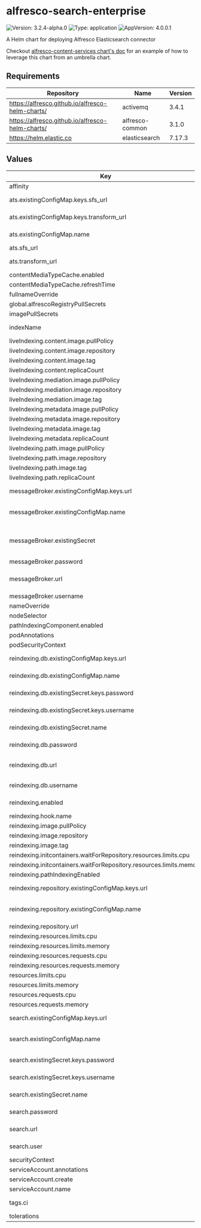 # alfresco-search-enterprise

![Version: 3.2.4-alpha.0](https://img.shields.io/badge/Version-3.2.4--alpha.0-informational?style=flat-square) ![Type: application](https://img.shields.io/badge/Type-application-informational?style=flat-square) ![AppVersion: 4.0.0.1](https://img.shields.io/badge/AppVersion-4.0.0.1-informational?style=flat-square)

A Helm chart for deploying Alfresco Elasticsearch connector

Checkout [alfresco-content-services chart's doc](https://github.com/Alfresco/acs-deployment/blob/master/docs/helm/README.md) for an example of how to leverage this chart from an umbrella chart.

## Requirements

| Repository | Name | Version |
|------------|------|---------|
| https://alfresco.github.io/alfresco-helm-charts/ | activemq | 3.4.1 |
| https://alfresco.github.io/alfresco-helm-charts/ | alfresco-common | 3.1.0 |
| https://helm.elastic.co | elasticsearch | 7.17.3 |

## Values

| Key | Type | Default | Description |
|-----|------|---------|-------------|
| affinity | object | `{}` |  |
| ats.existingConfigMap.keys.sfs_url | string | `"SFS_URL"` | Key within the configmap holding the URL of the alfresco shared filestore |
| ats.existingConfigMap.keys.transform_url | string | `"ATS_URL"` | Key within the configmap holding the URL of the alfresco transform |
| ats.existingConfigMap.name | string | `nil` | Alternatively, provide ATS details via an existing configmap |
| ats.sfs_url | string | `nil` | URL of the alfresco shared filestore |
| ats.transform_url | string | `nil` | URL of the alfresco transform (trouter or tengine-aio) |
| contentMediaTypeCache.enabled | bool | `true` |  |
| contentMediaTypeCache.refreshTime | string | `"0 0 * * * *"` |  |
| fullnameOverride | string | `""` |  |
| global.alfrescoRegistryPullSecrets | string | `"quay-registry-secret"` |  |
| imagePullSecrets | list | `[]` |  |
| indexName | string | `"alfresco"` | Name of the existing search index, usually created by repo |
| liveIndexing.content.image.pullPolicy | string | `"IfNotPresent"` |  |
| liveIndexing.content.image.repository | string | `"quay.io/alfresco/alfresco-elasticsearch-live-indexing-content"` |  |
| liveIndexing.content.image.tag | string | `"4.0.0.1"` |  |
| liveIndexing.content.replicaCount | int | `1` |  |
| liveIndexing.mediation.image.pullPolicy | string | `"IfNotPresent"` |  |
| liveIndexing.mediation.image.repository | string | `"quay.io/alfresco/alfresco-elasticsearch-live-indexing-mediation"` |  |
| liveIndexing.mediation.image.tag | string | `"4.0.0.1"` |  |
| liveIndexing.metadata.image.pullPolicy | string | `"IfNotPresent"` |  |
| liveIndexing.metadata.image.repository | string | `"quay.io/alfresco/alfresco-elasticsearch-live-indexing-metadata"` |  |
| liveIndexing.metadata.image.tag | string | `"4.0.0.1"` |  |
| liveIndexing.metadata.replicaCount | int | `1` |  |
| liveIndexing.path.image.pullPolicy | string | `"IfNotPresent"` |  |
| liveIndexing.path.image.repository | string | `"quay.io/alfresco/alfresco-elasticsearch-live-indexing-path"` |  |
| liveIndexing.path.image.tag | string | `"4.0.0.1"` |  |
| liveIndexing.path.replicaCount | int | `1` |  |
| messageBroker.existingConfigMap.keys.url | string | `"BROKER_URL"` | Key within the configmap holding the URL of the message broker |
| messageBroker.existingConfigMap.name | string | `nil` | Alternatively, provide message broker connection details via an existing configmap |
| messageBroker.existingSecret | object | `{"keys":{"password":"BROKER_PASSWORD","username":"BROKER_USERNAME"},"name":null}` | Provide connection details alternatively via an existing secret that contains BROKER_URL, BROKER_USERNAME and BROKER_PASSWORD keys |
| messageBroker.password | string | `nil` | Broker password |
| messageBroker.url | string | `nil` | Broker URL formatted as per: https://activemq.apache.org/failover-transport-reference |
| messageBroker.username | string | `nil` | Broker username |
| nameOverride | string | `""` |  |
| nodeSelector | object | `{}` |  |
| pathIndexingComponent.enabled | bool | `true` |  |
| podAnnotations | object | `{}` |  |
| podSecurityContext | object | `{}` |  |
| reindexing.db.existingConfigMap.keys.url | string | `"DATABASE_URL"` | Key within the configmap holding the full JDBC url to connect to database service |
| reindexing.db.existingConfigMap.name | string | `nil` | Alternatively, provide database connection details via an existing configmap |
| reindexing.db.existingSecret.keys.password | string | `"DATABASE_PASSWORD"` | Key within the secret holding the database password |
| reindexing.db.existingSecret.keys.username | string | `"DATABASE_USERNAME"` | Key within the secret holding the database username |
| reindexing.db.existingSecret.name | string | `nil` | Alternatively, provide database credentials via an existing secret |
| reindexing.db.password | string | `nil` | The password required to access the service |
| reindexing.db.url | string | `nil` | Provide the full JDBC url to connect to database service e.g.: `jdbc:postgresql://hostname:5432/database` |
| reindexing.db.username | string | `nil` | The username required to access the service |
| reindexing.enabled | bool | `true` | Create the one-shot job to trigger the reindexing of repo contents |
| reindexing.hook.name | string | `nil` |  |
| reindexing.image.pullPolicy | string | `"IfNotPresent"` |  |
| reindexing.image.repository | string | `"quay.io/alfresco/alfresco-elasticsearch-reindexing"` |  |
| reindexing.image.tag | string | `"4.0.0.1"` |  |
| reindexing.initcontainers.waitForRepository.resources.limits.cpu | string | `"0.25"` |  |
| reindexing.initcontainers.waitForRepository.resources.limits.memory | string | `"10Mi"` |  |
| reindexing.pathIndexingEnabled | bool | `true` |  |
| reindexing.repository.existingConfigMap.keys.url | string | `"REPOSITORY_URL"` | Key within the configmap holding the full url to connect to the alfresco repository |
| reindexing.repository.existingConfigMap.name | string | `nil` | Alternatively, provide repository connection details via an existing configmap |
| reindexing.repository.url | string | `nil` | URL of the Alfresco repository |
| reindexing.resources.limits.cpu | string | `"2"` |  |
| reindexing.resources.limits.memory | string | `"512Mi"` |  |
| reindexing.resources.requests.cpu | string | `"0.5"` |  |
| reindexing.resources.requests.memory | string | `"128Mi"` |  |
| resources.limits.cpu | string | `"2"` |  |
| resources.limits.memory | string | `"2048Mi"` |  |
| resources.requests.cpu | string | `"0.5"` |  |
| resources.requests.memory | string | `"256Mi"` |  |
| search.existingConfigMap.keys.url | string | `"SEARCH_URL"` | Key within the configmap holding the URL of the search/indexing service |
| search.existingConfigMap.name | string | `nil` | Alternatively, provide search/indexing service connection details via an existing configmap |
| search.existingSecret.keys.password | string | `"SEARCH_PASSWORD"` | Key within the secret that holds the search/indexing password |
| search.existingSecret.keys.username | string | `"SEARCH_USERNAME"` | Key within the secret that holds the search/indexing username |
| search.existingSecret.name | string | `nil` | Alternatively, provide search/indexing credentials via an existing secret |
| search.password | string | `nil` | The password required to access the search/indexing service, if any |
| search.url | string | `nil` | The URL where the search/indexing service is available |
| search.user | string | `nil` | The username required to access the search/indexing service, if any |
| securityContext | object | `{}` |  |
| serviceAccount.annotations | object | `{}` |  |
| serviceAccount.create | bool | `true` |  |
| serviceAccount.name | string | `"alfresco-search-enterprise-sa"` |  |
| tags.ci | bool | `false` | A chart tag used for Hyland's CI purpose. Do not set it to true. |
| tolerations | list | `[]` |  |
